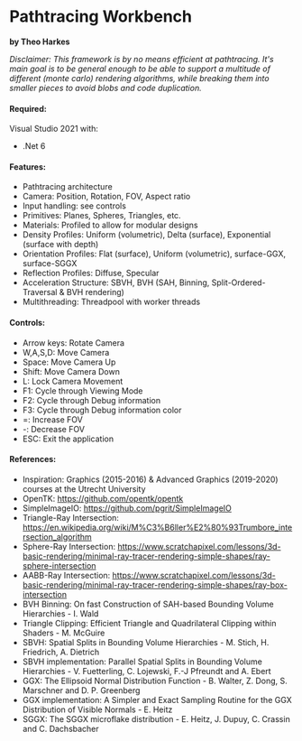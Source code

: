 # Pathtracing Workbench
**by Theo Harkes**

*Disclaimer: This framework is by no means efficient at pathtracing. It's main goal is to be general enough to be able to support a multitude of different (monte carlo) rendering algorithms, while breaking them into smaller pieces to avoid blobs and code duplication.*

#### Required:
Visual Studio 2021 with:
- .Net 6

#### Features:
- Pathtracing architecture
- Camera: Position, Rotation, FOV, Aspect ratio
- Input handling: see controls
- Primitives: Planes, Spheres, Triangles, etc.
- Materials: Profiled to allow for modular designs
- Density Profiles: Uniform (volumetric), Delta (surface), Exponential (surface with depth)
- Orientation Profiles: Flat (surface), Uniform (volumetric), surface-GGX, surface-SGGX
- Reflection Profiles: Diffuse, Specular
- Acceleration Structure: SBVH, BVH (SAH, Binning, Split-Ordered-Traversal & BVH rendering)
- Multithreading: Threadpool with worker threads

#### Controls:
- Arrow keys:   Rotate Camera
- W,A,S,D:      Move Camera
- Space:        Move Camera Up
- Shift:        Move Camera Down
- L:            Lock Camera Movement
- F1:           Cycle through Viewing Mode
- F2:           Cycle through Debug information
- F3:           Cycle through Debug information color
- =:            Increase FOV
- -:            Decrease FOV
- ESC:          Exit the application

#### References:
- Inspiration: Graphics (2015-2016) & Advanced Graphics (2019-2020) courses at the Utrecht University
- OpenTK: https://github.com/opentk/opentk
- SimpleImageIO: https://github.com/pgrit/SimpleImageIO
- Triangle-Ray Intersection: https://en.wikipedia.org/wiki/M%C3%B6ller%E2%80%93Trumbore_intersection_algorithm
- Sphere-Ray Intersection: https://www.scratchapixel.com/lessons/3d-basic-rendering/minimal-ray-tracer-rendering-simple-shapes/ray-sphere-intersection
- AABB-Ray Intersection: https://www.scratchapixel.com/lessons/3d-basic-rendering/minimal-ray-tracer-rendering-simple-shapes/ray-box-intersection
- BVH Binning: On fast Construction of SAH-based Bounding Volume Hierarchies - I. Wald
- Triangle Clipping: Efficient Triangle and Quadrilateral Clipping within Shaders - M. McGuire
- SBVH: Spatial Splits in Bounding Volume Hierarchies - M. Stich, H. Friedrich, A. Dietrich
- SBVH implementation: Parallel Spatial Splits in Bounding Volume Hierarchies - V. Fuetterling, C. Lojewski, F.-J Pfreundt and A. Ebert
- GGX: The Ellipsoid Normal Distribution Function - B. Walter, Z. Dong, S. Marschner and D. P. Greenberg
- GGX implementation: A Simpler and Exact Sampling Routine for the GGX Distribution of Visible Normals - E. Heitz
- SGGX: The SGGX microflake distribution - E. Heitz, J. Dupuy, C. Crassin and C. Dachsbacher
